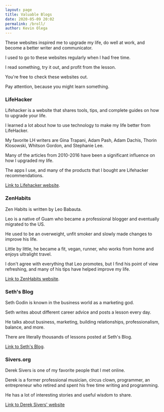 ```yaml
--- 
layout: page
title: Valuable Blogs
date: 2020-05-09 20:02
permalink: /broll/ 
author: Kevin Olega 
--- 
```

These websites inspired me to upgrade my life, do well at work, and become a better writer and communicator.

I used to go to these websites regularly when I had free time.

I read something, try it out, and profit from the lesson.

You're free to check these websites out.

Pay attention, because you might learn something.

### LifeHacker

Lifehacker is a website that shares tools, tips, and complete guides on how to upgrade your life.

I learned a lot about how to use technology to make my life better from LifeHacker.

My favorite LH writers are Gina Trapani, Adam Pash, Adam Dachis, Thorin Klosowski, Whitson Gordon, and Stephanie Lee.

Many of the articles from 2010-2016 have been a significant influence on how I upgraded my life.

The apps I use, and many of the products that I bought are Lifehacker recommendations.

[Link to Lifehacker website](https://lifehacker.com).

### ZenHabits

Zen Habits is written by Leo Babauta.

Leo is a native of Guam who became a professional blogger and eventually migrated to the US.

He used to be an overweight, unfit smoker and slowly made changes to improve his life.

Little by little, he became a fit, vegan, runner, who works from home and enjoys ultralight travel.

I don't agree with everything that Leo promotes, but I find his point of view refreshing, and many of his tips have helped improve my life.

[Link to ZenHabits website](https://zenhabits.net).

### Seth's Blog

Seth Godin is known in the business world as a marketing god.

Seth writes about different career advice and posts a lesson every day.

He talks about business, marketing, building relationships, professionalism, balance, and more.

There are literally thousands of lessons posted at Seth's Blog.

[Link to Seth's Blog](https://seths.blog).

### Sivers.org

Derek Sivers is one of my favorite people that I met online.

Derek is a former professional musician, circus clown, programmer, an entrepreneur who retired and spent his free time writing and programming.

He has a lot of interesting stories and useful wisdom to share.

[Link to Derek Sivers' website](https://sivers.org)